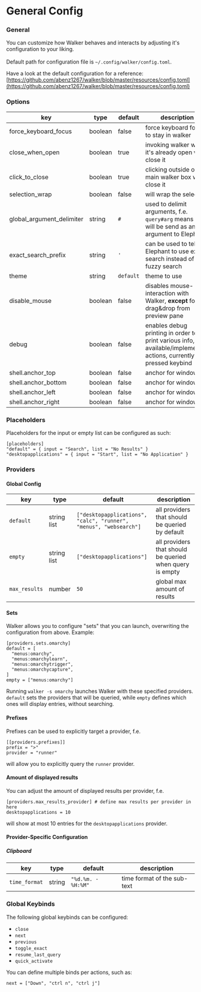 # General Config

### General

You can customize how Walker behaves and interacts by adjusting it's configuration to your liking.\
\
Default path for configuration file is `~/.config/walker/config.toml`.

Have a look at the default configuration for a reference: [https://github.com/abenz1267/walker/blob/master/resources/config.toml](https://github.com/abenz1267/walker/blob/master/resources/config.toml)

### Options

| key                       | type    | default   | description                                                                                                          |
| ------------------------- | ------- | --------- | -------------------------------------------------------------------------------------------------------------------- |
| force_keyboard_focus      | boolean | false     | force keyboard focus to stay in walker                                                                               |
| close_when_open           | boolean | true      | invoking walker while it's already open will close it                                                                |
| click_to_close            | boolean | true      | clicking outside of the main walker box will close it                                                                |
| selection_wrap            | boolean | false     | will wrap the selection                                                                                              |
| global_argument_delimiter | string  | `#`       | used to delimit arguments, f.e. `query#arg` means `arg` will be send as an argument to Elephant                      |
| exact_search_prefix       | string  | `'`       | can be used to tell Elephant to use exact search instead of fuzzy search                                             |
| theme                     | string  | `default` | theme to use                                                                                                         |
| disable_mouse             | boolean | false     | disables mouse-interaction with Walker, **except** for drag&drop from preview pane                                   |
| debug                     | boolean | false     | enables debug printing in order to print various info, f.e. available/implemented actions, currently pressed keybind |
| shell.anchor_top          | boolean | false     | anchor for window                                                                                                    |
| shell.anchor_bottom       | boolean | false     | anchor for window                                                                                                    |
| shell.anchor_left         | boolean | false     | anchor for window                                                                                                    |
| shell.anchor_right        | boolean | false     | anchor for window                                                                                                    |

### Placeholders

Placeholders for the input or empty list can be configured as such:

```
[placeholders]
"default" = { input = "Search", list = "No Results" }
"desktopapplications" = { input = "Start", list = "No Application" }
```

### Providers

#### Global Config

| key           | type        | default                                                           | description                                              |
| ------------- | ----------- | ----------------------------------------------------------------- | -------------------------------------------------------- |
| `default`     | string list | `["desktopapplications", "calc", "runner", "menus", "websearch"]` | all providers that should be queried by default          |
| `empty`       | string list | `["desktopapplications"]`                                         | all providers that should be queried when query is empty |
| `max_results` | number      | `50`                                                              | global max amount of results                             |

#### Sets

Walker allows you to configure "sets" that you can launch, overwriting the configuration from above. Example:

```
[providers.sets.omarchy]
default = [
  "menus:omarchy",
  "menus:omarchylearn",
  "menus:omarchytrigger",
  "menus:omarchycapture",
]
empty = ["menus:omarchy"]
```

Running `walker -s omarchy` launches Walker with these specified providers. `default` sets the providers that will be queried, while `empty` defines which ones will display entries, without searching.

#### Prefixes

Prefixes can be used to explicitly target a provider, f.e.

```
[[providers.prefixes]]
prefix = ">"
provider = "runner"
```

will allow you to explicitly query the `runner` provider.

#### Amount of displayed results

You can adjust the amount of displayed results per provider, f.e.

```
[providers.max_results_provider] # define max results per provider in here
desktopapplications = 10
```

will show at most 10 entries for the `desktopapplications` provider.

#### Provider-Specific Configuration

##### Clipboard

| key           | type   | default            | description                 |
| ------------- | ------ | ------------------ | --------------------------- |
| `time_format` | string | `"%d.%m. - %H:%M"` | time format of the sub-text |

### Global Keybinds

The following global keybinds can be configured:

- `close`
- `next`
- `previous`
- `toggle_exact`
- `resume_last_query`
- `quick_activate`

You can define multiple binds per actions, such as:

```
next = ["Down", "ctrl n", "ctrl j"]
```
